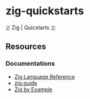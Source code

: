 # zig-quickstarts
🇿 Zig | Quicstarts 🇿

## Resources
### Documentations
- [Zig Language Reference](https://ziglang.org/documentation/master/)
- [zig.guide](https://zig.guide/)
- [Zig by Example](https://zig-by-example.com/)
